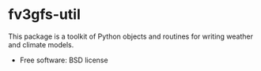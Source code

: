 fv3gfs-util
===========

This package is a toolkit of Python objects and routines for writing weather and
climate models.

* Free software: BSD license
